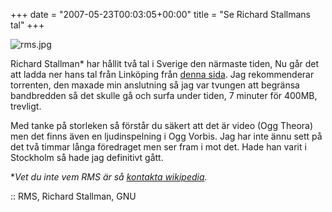 +++
date = "2007-05-23T00:03:05+00:00"
title = "Se Richard Stallmans tal"
+++

<div class="left">
  <img id="image424" src="http://cdn.junkpile.se/2007/05/rms.jpg" alt="rms.jpg" />
</div>

Richard Stallman* har hållit två tal i Sverige den närmaste tiden, Nu går det att ladda ner hans tal från Linköping från [denna sida][1]. Jag rekommenderar torrenten, den maxade min anslutning så jag var tvungen att begränsa bandbredden så det skulle gå och surfa under tiden, 7 minuter för 400MB, trevligt.

Med tanke på storleken så förstår du säkert att det är video (Ogg Theora) men det finns även en ljudinspelning i Ogg Vorbis. Jag har inte ännu sett på det två timmar långa föredraget men ser fram i mot det. Hade han varit i Stockholm så hade jag definitivt gått.

**Vet du inte vem RMS är så [kontakta wikipedia][2].*

:: RMS, Richard Stallman, GNU

<small></small>

 [1]: http://www.lysator.liu.se/upplysning/film/20070517_RMS/
 [2]: http://sv.wikipedia.org/wiki/Richard_Stallman
